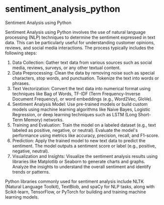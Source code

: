 # sentiment_analysis_python
Sentiment Analysis using Python

Sentiment Analysis using Python involves the use of natural language processing (NLP) techniques to determine the sentiment expressed in text data. This can be particularly useful for understanding customer opinions, reviews, and social media interactions. The process typically includes the following steps:

1. Data Collection: Gather text data from various sources such as social media, reviews, surveys, or any other textual content.
2. Data Preprocessing: Clean the data by removing noise such as special characters, stop words, and punctuation. Tokenize the text into words or phrases.
3. Text Vectorization: Convert the text data into numerical format using techniques like Bag of Words, TF-IDF (Term Frequency-Inverse Document Frequency), or word embeddings (e.g., Word2Vec, GloVe).
4. Sentiment Analysis Model: Use pre-trained models or build custom models using machine learning algorithms like Naive Bayes, Logistic Regression, or deep learning techniques such as LSTM (Long Short-Term Memory) networks.
5. Training and Evaluation: Train the model on a labeled dataset (e.g., text labeled as positive, negative, or neutral). Evaluate the model's performance using metrics like accuracy, precision, recall, and F1-score.
6. Prediction: Apply the trained model to new text data to predict the sentiment. The model outputs a sentiment score or label (e.g., positive, negative, neutral).
7. Visualization and Insights: Visualize the sentiment analysis results using libraries like Matplotlib or Seaborn to generate charts and graphs. Analyze the insights to understand the overall sentiment and identify trends or patterns.

Python libraries commonly used for sentiment analysis include NLTK (Natural Language Toolkit), TextBlob, and spaCy for NLP tasks, along with Scikit-learn, TensorFlow, or PyTorch for building and training machine learning models.